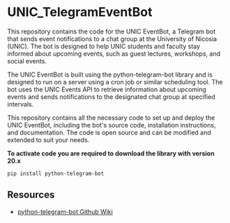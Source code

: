 # UNIC_TelegramEventBot

This repository contains the code for the UNIC EventBot, a Telegram bot that sends event notifications to a chat group at the University of Nicosia (UNIC). The bot is designed to help UNIC students and faculty stay informed about upcoming events, such as guest lectures, workshops, and social events.

The UNIC EventBot is built using the python-telegram-bot library and is designed to run on a server using a cron job or similar scheduling tool. The bot uses the UNIC Events API to retrieve information about upcoming events and sends notifications to the designated chat group at specified intervals.

This repository contains all the necessary code to set up and deploy the UNIC EventBot, including the bot's source code, installation instructions, and documentation. The code is open source and can be modified and extended to suit your needs.

**To activate code you are required to download the library with version 20.x**

` pip install python-telegram-bot `

## Resources
- [python-telegram-bot Github Wiki](https://github.com/python-telegram-bot/python-telegram-bot/wiki/Introduction-to-the-API)
